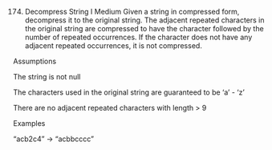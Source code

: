 174. Decompress String I
Medium
Given a string in compressed form, decompress it to the original string. The adjacent repeated characters in the original string are compressed to have the character followed by the number of repeated occurrences. If the character does not have any adjacent repeated occurrences, it is not compressed.

Assumptions

The string is not null

The characters used in the original string are guaranteed to be ‘a’ - ‘z’

There are no adjacent repeated characters with length > 9

Examples

“acb2c4” → “acbbcccc”
